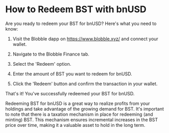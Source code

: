 # How to Redeem BST with bnUSD

Are you ready to redeem your BST for bnUSD? Here's what you need to know:

1. Visit the Blobble dapp on https://www.blobble.xyz/ and connect your wallet.

2. Navigate to the Blobble Finance tab.

3. Select the 'Redeem' option.

4. Enter the amount of BST you want to redeem for bnUSD.

5. Click the 'Redeem' button and confirm the transaction in your wallet.

That's it! You've successfully redeemed your BST for bnUSD.

Redeeming BST for bnUSD is a great way to realize profits from your holdings and take advantage of the growing demand for BST. It's important to note that there is a taxation mechanism in place for redeeming (and minting) BST. This mechanism ensures incremental increases in the BST price over time, making it a valuable asset to hold in the long term.


